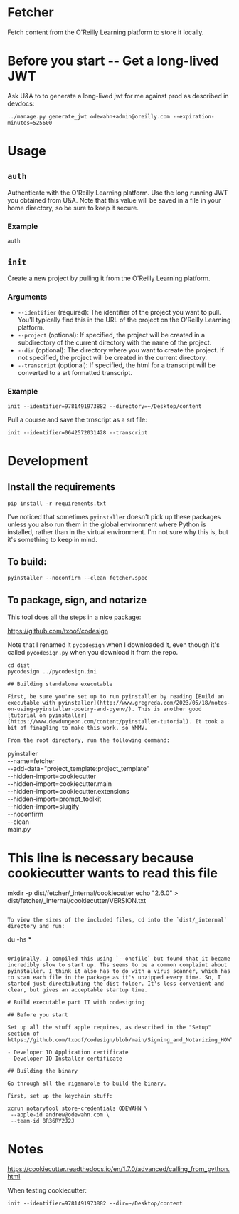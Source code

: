 # Fetcher

Fetch content from the O'Reilly Learning platform to store it locally.

# Before you start -- Get a long-lived JWT

Ask U&A to to generate a long-lived jwt for me against prod as described in devdocs:

```
../manage.py generate_jwt odewahn+admin@oreilly.com --expiration-minutes=525600
```

# Usage

## `auth`

Authenticate with the O'Reilly Learning platform. Use the long running JWT you obtained from U&A. Note that this value will be saved in a file in your home directory, so be sure to keep it secure.

### Example

```
auth
```

## `init`

Create a new project by pulling it from the O'Reilly Learning platform.

### Arguments

- `--identifier` (required): The identifier of the project you want to pull. You'll typically find this in the URL of the project on the O'Reilly Learning platform.
- `--project` (optional): If specified, the project will be created in a subdirectory of the current directory with the name of the project.
- `--dir` (optional): The directory where you want to create the project. If not specified, the project will be created in the current directory.
- `--transcript` (optional): If specified, the html for a transcript will be converted to a srt formatted transcript.

### Example

```
init --identifier=9781491973882 --directory=~/Desktop/content
```

Pull a course and save the trnscript as a srt file:

```
init --identifier=0642572031428 --transcript
```

# Development

## Install the requirements

```
pip install -r requirements.txt
```

I've noticed that sometimes `pyinstaller` doesn't pick up these packages unless you also run them in the global environment where Python is installed, rather than in the virtual environment. I'm not sure why this is, but it's something to keep in mind.

## To build:

```
pyinstaller --noconfirm --clean fetcher.spec
```

## To package, sign, and notarize

This tool does all the steps in a nice package:

https://github.com/txoof/codesign

Note that I renamed it `pycodesign` when I downloaded it, even though it's called `pycodesign.py` when you download it from the repo.

```
cd dist
pycodesign ../pycodesign.ini

## Building standalone executable

First, be sure you're set up to run pyinstaller by reading [Build an executable with pyinstaller](http://www.gregreda.com/2023/05/18/notes-on-using-pyinstaller-poetry-and-pyenv/). This is another good [tutorial on pyinstaller](https://www.devdungeon.com/content/pyinstaller-tutorial). It took a bit of finagling to make this work, so YMMV.

From the root directory, run the following command:

```

pyinstaller \
 --name=fetcher \
 --add-data="project_template:project_template" \
 --hidden-import=cookiecutter \
 --hidden-import=cookiecutter.main \
 --hidden-import=cookiecutter.extensions \
 --hidden-import=prompt_toolkit \
 --hidden-import=slugify \
 --noconfirm \
 --clean \
 main.py

# This line is necessary because cookiecutter wants to read this file

mkdir -p dist/fetcher/\_internal/cookiecutter
echo "2.6.0" > dist/fetcher/\_internal/cookiecutter/VERSION.txt

```

To view the sizes of the included files, cd into the `dist/_internal` directory and run:

```

du -hs \*

```

Originally, I compiled this using `--onefile` but found that it became incredibly slow to start up. Ths seems to be a common complaint about pyinstaller. I think it also has to do with a virus scanner, which has to scan each file in the package as it's unzipped every time. So, I started just directibuting the dist folder. It's less convenient and clear, but gives an acceptable startup time.

# Build executable part II with codesigning

## Before you start

Set up all the stuff apple requires, as described in the "Setup" section of https://github.com/txoof/codesign/blob/main/Signing_and_Notarizing_HOWTO.md:

- Developer ID Application certificate
- Developer ID Installer certificate

## Building the binary

Go through all the rigamarole to build the binary.

First, set up the keychain stuff:

xcrun notarytool store-credentials ODEWAHN \
 --apple-id andrew@odewahn.com \
 --team-id 8R36RY2J2J

```

# Notes

https://cookiecutter.readthedocs.io/en/1.7.0/advanced/calling_from_python.html

When testing cookiecutter:

```
init --identifier=9781491973882 --dir=~/Desktop/content
```
